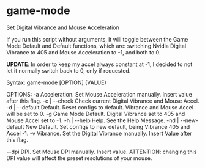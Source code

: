 # game-mode
Set Digital Vibrance and Mouse Acceleration



If you run this script without arguments, it will toggle between the Game Mode Default and Default functions, 
which are: switching Nvidia Digital Vibrance to 405 and Mouse Acceleration to -1, and both to 0.

**UPDATE**: In order to keep my accel always constant at -1, I decided to not let it normally switch back to 0, only if requested.

Syntax: game-mode [OPTION] (VALUE)

OPTIONS:
-a			Acceleration. Set Mouse Acceleration manually. Insert value after this flag.
-c  | --check		Check current Digital Vibrance and Mouse Accel.
-d  | --default		Default. Reset configs to default. Vibrance and Mouse Accel will be set to 0.
-g			Game Mode Default. Digital Vibrance set to 405 and Mouse Accel set to -1.
-h  | --help		Help. See the Help Message.
-nd | --new-default	New Default. Set configs to new default, being Vibrance 405 and Accel -1.
-v			Vibrance. Set the Digital Vibrance manually. Insert Value after this flag.


--dpi			DPI. Set Mouse DPI manually. Insert value. ATTENTION: changing this DPI value 
    			will affect the preset resolutions of your mouse.

